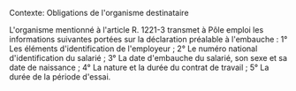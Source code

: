 Contexte: Obligations de l'organisme destinataire

L'organisme mentionné à l'article R. 1221-3 transmet à Pôle emploi les informations suivantes portées sur la déclaration préalable à l'embauche : 1° Les éléments d'identification de l'employeur ; 2° Le numéro national d'identification du salarié ; 3° La date d'embauche du salarié, son sexe et sa date de naissance ; 4° La nature et la durée du contrat de travail ; 5° La durée de la période d'essai.